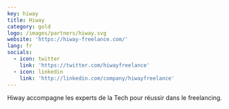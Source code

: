 ```yaml
---
key: hiway
title: Hiway
category: gold
logo: /images/partners/hiway.svg
website: 'https://hiway-freelance.com/'
lang: fr
socials:
  - icon: twitter
    link: 'https://twitter.com/hiwayfreelance'
  - icon: linkedin
    link: 'http://linkedin.com/company/hiwayfreelance'
---
```

Hiway accompagne les experts de la Tech pour réussir dans le freelancing.
